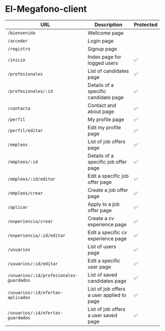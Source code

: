 # El-Megafono-client 


| URL           |     Description    |    Protected   |  
| ------------- |    -------------   |  ------------- |  
| `/bienvenida` | Wellcome page |  |
| `/acceder` | Login page |  |
| `/registro` | Signup page |  |
| `/inicio` | Index page for logged users | :white_check_mark: |
| `/profesionales` | List of candidates page | :white_check_mark: |
| `/profesionales/:id` | Details of a specific candidate page | :white_check_mark: |
| `/contacta` | Contact and about page | :white_check_mark: |
| `/perfil` | My profile page | :white_check_mark: |
| `/perfil/editar` | Edit my profile page | :white_check_mark: |
| `/empleos` | List of job offers page | :white_check_mark: |
| `/empleos/:id` |Details of a specific job offer page | :white_check_mark: |
| `/empleos/:id/editar` | Edit a specific job offer page | :white_check_mark: |
| `/empleos/crear` |Create a job offer page | :white_check_mark: |
| `/aplicar` | Apply to a job offer page | :white_check_mark: |
|`/experiencia/crear` |Create a cv experience page | :white_check_mark: |
|`/experiencia/:id/editar` |Edit a specific cv experience page | :white_check_mark: |
| `/usuarios` | List of users page | :white_check_mark: |
| `/usuarios/:id/editar` | Edit a specific user page | :white_check_mark: |
| `/usuarios/:id/profesionales-guardados` | List of saved candidates page | :white_check_mark: |
| `/usuarios/:id/ofertas-aplicadas` | List of job offers a user applied to page | :white_check_mark: |
| `/usuarios/:id/ofertas-guardadas` | List of job offers a user saved page | :white_check_mark: |


